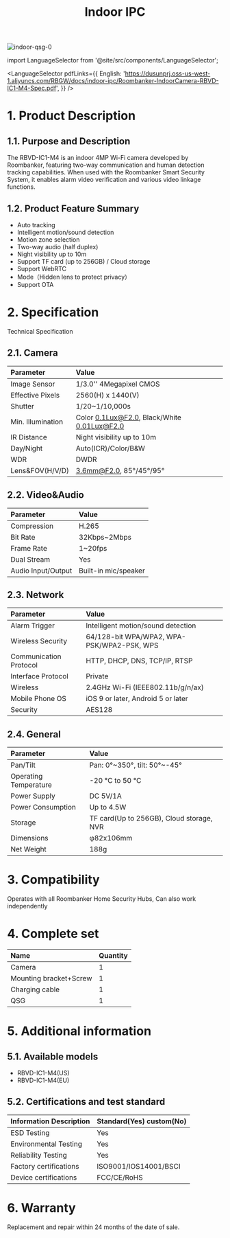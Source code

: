 ﻿---
description: Roombanker Indoor IPC.
title: Indoor IPC
tags:
- Indoor IPC spec
---

![indoor-qsg-0](https://dusunprj.oss-us-west-1.aliyuncs.com/RBGW/pic/indoor-ipc/spec/indoor-spec-1.png)

import LanguageSelector from '@site/src/components/LanguageSelector';

<LanguageSelector pdfLinks={{
  English: 'https://dusunprj.oss-us-west-1.aliyuncs.com/RBGW/docs/indoor-ipc/Roombanker-IndoorCamera-RBVD-IC1-M4-Spec.pdf',
}} />

# 1. Product Description
## 1.1. Purpose and Description
The RBVD-IC1-M4 is an indoor 4MP Wi-Fi camera developed by Roombanker, featuring two-way communication and human detection tracking capabilities. When used with the Roombanker Smart Security System, it enables alarm video verification and various video linkage functions.

## 1.2. Product Feature Summary

- Auto tracking
- Intelligent motion/sound detection
- Motion zone selection
- Two-way audio (half duplex)
- Night visibility up to 10m
- Support TF card (up to 256GB) / Cloud storage
- Support WebRTC
- Mode（Hidden lens to protect privacy）
- Support OTA

# 2. Specification
Technical Specification

## 2.1. Camera
| Parameter                      | Value                                        |
| :----------------------------- | :--------------------------------------------|
| Image Sensor                   | 1/3.0'' 4Megapixel CMOS                      |
| Effective Pixels               | 2560(H)  x  1440(V)                          |
| Shutter                        | 1/20~1/10,000s                               | 
| Min. Illumination              | Color 0.1Lux@F2.0, Black/White 0.01Lux@F2.0  |
| IR Distance                    | Night visibility up to 10m                   |
| Day/Night                      | Auto(ICR)/Color/B&W                          |
| WDR                            | DWDR                                         |
| Lens&FOV(H/V/D)                | 3.6mm@F2.0,  85°/45°/95°                     |

## 2.2. Video&Audio
| Parameter                      | Value                                        |
| :----------------------------- | :--------------------------------------------|
| Compression                    | H.265                                        |
| Bit Rate                       | 32Kbps~2Mbps                                 |
| Frame Rate                     | 1~20fps                                      | 
| Dual Stream                    | Yes                                          |
| Audio Input/Output             | Built-in mic/speaker                         |

## 2.3. Network
| Parameter                      | Value                                        |
| :----------------------------- | :--------------------------------------------|
| Alarm Trigger                  | Intelligent motion/sound detection           |
| Wireless Security              | 64/128-bit WPA/WPA2, WPA-PSK/WPA2-PSK, WPS   |
| Communication Protocol         | HTTP, DHCP, DNS, TCP/IP, RTSP                | 
| Interface Protocol             | Private                                      |
| Wireless	                     | 2.4GHz Wi-Fi (IEEE802.11b/g/n/ax)            |
| Mobile Phone OS                | iOS 9 or later, Android 5 or later           |
| Security                       | AES128                                       |

## 2.4. General
| Parameter                      | Value                                        |
| :----------------------------- | :--------------------------------------------|
| Pan/Tilt                       | Pan: 0°~350°, tilt: 50°~-45°                 |
| Operating Temperature          | -20 °C to 50 °C                              |
| Power Supply                   | DC 5V/1A                                     | 
| Power Consumption              | Up to 4.5W                                   |
| Storage	                       | TF card(Up to 256GB), Cloud storage, NVR     |
| Dimensions	                   | φ82x106mm                                    |
| Net Weight	                   | 188g                                         |


# 3. Compatibility
Operates with all Roombanker Home Security Hubs, Can also work independently

# 4. Complete set
| Name                        | Quantity |
| :-------------------------- | :--------|
| Camera                      | 1        |
| Mounting bracket+Screw      | 1        |
| Charging cable              | 1        |
| QSG                         | 1        |


# 5. Additional information
## 5.1. Available models
- RBVD-IC1-M4(US)
- RBVD-IC1-M4(EU)

## 5.2. Certifications and test standard

| Information Description        | Standard(Yes) custom(No)    |
| :----------------------------- | :---------------------------|
| ESD Testing                    | Yes                         |
| Environmental Testing          | Yes                         |
| Reliability Testing            | Yes                         | 
| Factory certifications         | ISO9001/IOS14001/BSCI       |
| Device certifications          | FCC/CE/RoHS                 |

# 6. Warranty
Replacement and repair within 24 months of the date of sale. 

